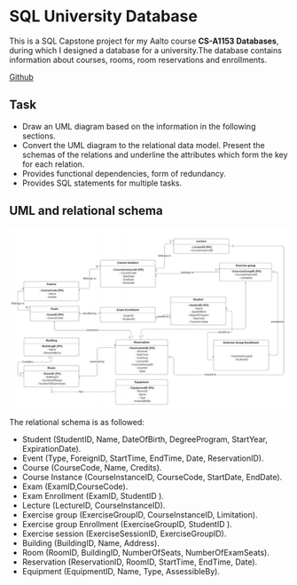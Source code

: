 # SQL University Database

This is a SQL Capstone project for my Aalto course **CS-A1153 Databases**, during which I designed a database for a university.The database contains information about courses, rooms, room reservations and enrollments.

[Github](https://github.com/tiendatscorpy/sql-university-database)

## Task
- Draw an UML diagram based on the information in the following sections.
- Convert the UML diagram to the relational data model. Present the schemas of the relations and underline the attributes which form the key for each relation.
- Provides functional dependencies, form of redundancy.
- Provides SQL statements for multiple tasks.

## UML and relational schema

<img src="../images/UML_university.png?raw=true"/>

The relational schema is as followed:
- Student (StudentID, Name, DateOfBirth, DegreeProgram, StartYear, 
                     ExpirationDate).
- Event (Type, ForeignID, StartTime, EndTime, Date, ReservationID).
- Course (CourseCode, Name, Credits).
- Course Instance (CourseInstanceID, CourseCode, StartDate, EndDate).
- Exam (ExamID,CourseCode).
- Exam Enrollment (ExamID, StudentID ).
- Lecture (LectureID, CourseInstanceID).
- Exercise group (ExerciseGroupID, CourseInstanceID, Limitation).
- Exercise group Enrollment (ExerciseGroupID, StudentID ).
- Exercise session (ExerciseSessionID, ExerciseGroupID).
- Building (BuildingID, Name, Address).
- Room (RoomID, BuildingID, NumberOfSeats, NumberOfExamSeats).
- Reservation (ReservationID, RoomID, StartTime, EndTime, Date).
- Equipment (EquipmentID, Name, Type, AssessibleBy).

